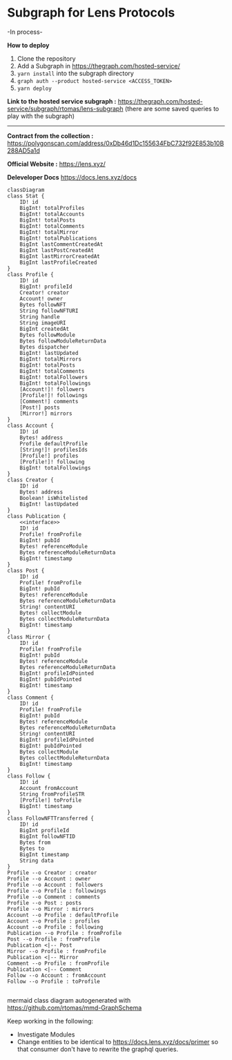 # Subgraph for Lens Protocols

-In process-

**How to deploy**

1. Clone the repository
2. Add a Subgraph in https://thegraph.com/hosted-service/
3. `yarn install` into the subgraph directory
4. `graph auth --product hosted-service <ACCESS_TOKEN>`
5. `yarn deploy`

**Link to the hosted service subgraph :**
https://thegraph.com/hosted-service/subgraph/rtomas/lens-subgraph
(there are some saved queries to play with the subgraph)

---

**Contract from the collection :**
https://polygonscan.com/address/0xDb46d1Dc155634FbC732f92E853b10B288AD5a1d

**Official Website :**
https://lens.xyz/

**Deleveloper Docs**
https://docs.lens.xyz/docs

```mermaid
classDiagram
class Stat {
	ID! id
	BigInt! totalProfiles
	BigInt! totalAccounts
	BigInt! totalPosts
	BigInt! totalComments
	BigInt! totalMirror
	BigInt! totalPublications
	BigInt lastCommentCreatedAt
	BigInt lastPostCreatedAt
	BigInt lastMirrorCreatedAt
	BigInt lastProfileCreated
}
class Profile {
	ID! id
	BigInt! profileId
	Creator! creator
	Account! owner
	Bytes followNFT
	String followNFTURI
	String handle
	String imageURI
	BigInt createdAt
	Bytes followModule
	Bytes followModuleReturnData
	Bytes dispatcher
	BigInt! lastUpdated
	BigInt! totalMirrors
	BigInt! totalPosts
	BigInt! totalComments
	BigInt! totalFollowers
	BigInt! totalFollowings
	[Account!]! followers
	[Profile!]! followings
	[Comment!] comments
	[Post!] posts
	[Mirror!] mirrors
}
class Account {
	ID! id
	Bytes! address
	Profile defaultProfile
	[String!]! profilesIds
	[Profile!] profiles
	[Profile!]! following
	BigInt! totalFollowings
}
class Creator {
	ID! id
	Bytes! address
	Boolean! isWhitelisted
	BigInt! lastUpdated
}
class Publication {
	<<interface>>
	ID! id
	Profile! fromProfile
	BigInt! pubId
	Bytes! referenceModule
	Bytes referenceModuleReturnData
	BigInt! timestamp
}
class Post {
	ID! id
	Profile! fromProfile
	BigInt! pubId
	Bytes! referenceModule
	Bytes referenceModuleReturnData
	String! contentURI
	Bytes! collectModule
	Bytes collectModuleReturnData
	BigInt! timestamp
}
class Mirror {
	ID! id
	Profile! fromProfile
	BigInt! pubId
	Bytes! referenceModule
	Bytes referenceModuleReturnData
	BigInt! profileIdPointed
	BigInt! pubIdPointed
	BigInt! timestamp
}
class Comment {
	ID! id
	Profile! fromProfile
	BigInt! pubId
	Bytes! referenceModule
	Bytes referenceModuleReturnData
	String! contentURI
	BigInt! profileIdPointed
	BigInt! pubIdPointed
	Bytes collectModule
	Bytes collectModuleReturnData
	BigInt! timestamp
}
class Follow {
	ID! id
	Account fromAccount
	String fromProfileSTR
	[Profile!] toProfile
	BigInt! timestamp
}
class FollowNFTTransferred {
	ID! id
	BigInt profileId
	BigInt followNFTID
	Bytes from
	Bytes to
	BigInt timestamp
	String data
}
Profile --o Creator : creator
Profile --o Account : owner
Profile --o Account : followers
Profile --o Profile : followings
Profile --o Comment : comments
Profile --o Post : posts
Profile --o Mirror : mirrors
Account --o Profile : defaultProfile
Account --o Profile : profiles
Account --o Profile : following
Publication --o Profile : fromProfile
Post --o Profile : fromProfile
Publication <|-- Post
Mirror --o Profile : fromProfile
Publication <|-- Mirror
Comment --o Profile : fromProfile
Publication <|-- Comment
Follow --o Account : fromAccount
Follow --o Profile : toProfile


```

mermaid class diagram autogenerated with https://github.com/rtomas/mmd-GraphSchema

Keep working in the following:

- Investigate Modules
- Change entities to be identical to https://docs.lens.xyz/docs/primer so that consumer don't have to rewrite the graphql queries.
